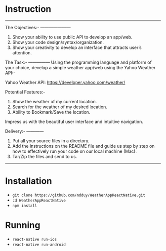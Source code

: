# Instruction
-------------------------------------------

The Objectives:-
———————
1. Show your ability to use public API to develop an app/web.
2. Show your code design/syntax/organization.
3. Show your creativity to develop an interface that attracts user’s attention.

The Task:-
—————
Using the programming language and platform of your choice, develop a simple weather app/web using the Yahoo Weather API:-

Yahoo Weather API: https://developer.yahoo.com/weather/

Potential Features:-
1. Show the weather of my current location.
2. Search for the weather of my desired location.
3. Ability to Bookmark/Save the location.

Impress us with the beautiful user interface and intuitive navigation.

Delivery:-
————
1. Put all your source files in a directory.
2. Add the instructions on the README file and guide us step by step on how to effectively run your code on our local machine (Mac).
3. Tar/Zip the files and send to us.

-------------------------------------------

# Installation

- `git clone https://github.com/ndduy/WeatherAppReactNative.git`
- `cd WeatherAppReactNative`
- `npm install`


# Running

- `react-native run-ios`
- `react-native run-android`
